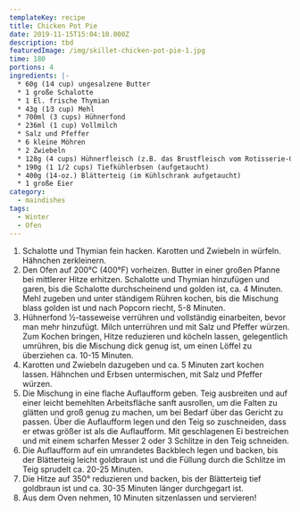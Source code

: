 ```yaml
---
templateKey: recipe
title: Chicken Pot Pie
date: 2019-11-15T15:04:10.000Z
description: tbd
featuredImage: /img/skillet-chicken-pot-pie-1.jpg
time: 180
portions: 4
ingredients: |-
  * 60g (1⁄4 cup) ungesalzene Butter
  * 1 große Schalotte
  * 1 El. frische Thymian
  * 43g (1⁄3 cup) Mehl
  * 700ml (3 cups) Hühnerfond
  * 236ml (1 cup) Vollmilch
  * Salz und Pfeffer
  * 6 kleine Möhren
  * 2 Zwiebeln
  * 128g (4 cups) Hühnerfleisch (z.B. das Brustfleisch vom Rotisserie-Chicken)
  * 190g (1 1/2 cups) Tiefkühlerbsen (aufgetaucht)
  * 400g (14-oz.) Blätterteig (im Kühlschrank aufgetaucht)
  * 1 große Eier
category:
  - maindishes
tags:
  - Winter
  - Ofen
---
```


1. Schalotte und Thymian fein hacken. Karotten und Zwiebeln in würfeln. Hähnchen zerkleinern.
2. Den Ofen auf 200°C (400°F) vorheizen. Butter in einer großen Pfanne bei mittlerer Hitze erhitzen. Schalotte und Thymian hinzufügen und garen, bis die Schalotte durchscheinend und golden ist, ca. 4 Minuten. Mehl zugeben und unter ständigem Rühren kochen, bis die Mischung blass golden ist und nach Popcorn riecht, 5-8 Minuten.
3. Hühnerfond 1⁄2-tasseweise verrühren und vollständig einarbeiten, bevor man mehr hinzufügt. Milch unterrühren und mit Salz und Pfeffer würzen. Zum Kochen bringen, Hitze reduzieren und köcheln lassen, gelegentlich umrühren, bis die Mischung dick genug ist, um einen Löffel zu überziehen ca. 10-15 Minuten.
4. Karotten und Zwiebeln dazugeben und ca. 5 Minuten zart kochen lassen. Hähnchen und Erbsen untermischen, mit Salz und Pfeffer würzen.
5. Die Mischung in eine flache Auflaufform geben. Teig ausbreiten und auf einer leicht bemehlten Arbeitsfläche sanft ausrollen, um die Falten zu glätten und groß genug zu machen, um bei Bedarf über das Gericht zu passen. Über die Auflaufform legen und den Teig so zuschneiden, dass er etwas größer ist als die Auflaufform. Mit geschlagenen Ei bestreichen und mit einem scharfen Messer 2 oder 3 Schlitze in den Teig schneiden.
6. Die Auflaufform auf ein umrandetes Backblech legen und backen, bis der Blätterteig leicht goldbraun ist und die Füllung durch die Schlitze im Teig sprudelt ca. 20-25 Minuten.
7. Die Hitze auf 350° reduzieren und backen, bis der Blätterteig tief goldbraun ist und ca. 30-35 Minuten länger durchgegart ist.
8. Aus dem Oven nehmen, 10 Minuten sitzenlassen und servieren!
